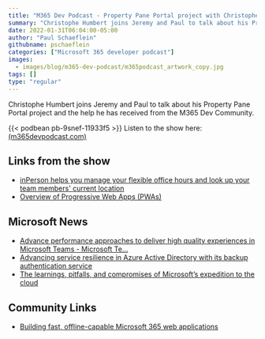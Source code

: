 ```yaml
---
title: "M365 Dev Podcast - Property Pane Portal project with Christophe Humbert"
summary: "Christophe Humbert joins Jeremy and Paul to talk about his Property Pane Portal project and the help he has received from the M365 Dev Community."
date: 2022-01-31T06:04:00-05:00
author: "Paul Schaeflein"
githubname: pschaeflein
categories: ["Microsoft 365 developer podcast"]
images: 
  - images/blog/m365-dev-podcast/m365podcast_artwork_copy.jpg
tags: []
type: "regular"
---
```


Christophe Humbert joins Jeremy and Paul to talk about his Property Pane Portal project and the help he has received from the M365 Dev Community.

{{< podbean pb-9snef-11933f5 >}}
Listen to the show here:  [(m365devpodcast.com)](https://www.m365devpodcast.com/e/property-pane-portal-project-with-christophe-humbert/)

## Links from the show

*   [inPerson helps you manage your flexible office hours and look up your team members' current location](https://appsource.microsoft.com/en-us/product/office/WA200002915?tab=Overview)
*   [Overview of Progressive Web Apps (PWAs)](https://docs.microsoft.com/en-us/microsoft-edge/progressive-web-apps-chromium/)

## Microsoft News

*   [Advance performance approaches to deliver high quality experiences in Microsoft Teams - Microsoft Te...](https://techcommunity.microsoft.com/t5/microsoft-teams-blog/advance-performance-approaches-to-deliver-high-quality/ba-p/3075180?WT.mc_id=M365-MVP-4025164)
*   [Advancing service resilience in Azure Active Directory with its backup authentication service](https://azure.microsoft.com/en-gb/blog/advancing-service-resilience-in-azure-active-directory-with-its-backup-authentication-service/?WT.mc_id=M365-MVP-4025164)
*   [The learnings, pitfalls, and compromises of Microsoft’s expedition to the cloud](https://www.microsoft.com/insidetrack/blog/learnings-pitfalls-compromises-operations-expedition-cloud/?WT.mc_id=M365-MVP-4025164)

## Community Links

*   [Building fast, offline-capable Microsoft 365 web applications](https://techcommunity.microsoft.com/t5/microsoft-sharepoint-blog/building-fast-offline-capable-microsoft-365-web-applications/ba-p/2999229?WT.mc_id=M365-MVP-4025164)
